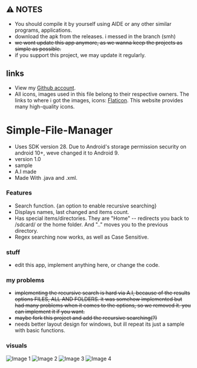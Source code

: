 ## ⚠️ NOTES
- You should compile it by yourself using AIDE or any other similar programs, applications.
- download the apk from the releases. i messed in the branch (smh)
- ~~we wont update this app anymore, as we wanna keep the projects as simple as possible.~~
- if you support this project, we may update it regularly.

## links
- View my [Github account](https://github.com/cptest1-spec).
- All icons, images used in this file belong to their respective owners. The links to where i got the images, icons: [Flaticon](https://flaticon.com). This website provides many high-quality icons. 
# Simple-File-Manager
- Uses SDK version 28. Due to Android's storage permission security on android 10+, weve changed it to Android 9.
- version 1.0
- sample
- A.I made
- Made With .java and .xml.
### Features
- Search function. {an option to enable recursive searching}
- Displays names, last changed and items count.
- Has special items/directories. They are "Home" -- redirects you back to /sdcard/ or the home folder. And ".." moves you to the
previous directory.
- Regex searching now works, as well as Case Sensitive.
### stuff
- edit this app, implement anything here, or change the code.
### my problems
- ~~implementing the recursive search is hard via A.I, because of the results options FILES, ALL AND FOLDERS. it was somehow implemented but had many problems when it comes to the options, so we removed it.
you can implement it if you want.~~
- ~~maybe fork this project and add the recursive searching(?)~~
- needs better layout design for windows, but ill repeat its just a sample with basic functions.

### visuals
![Image 1](1.jpg)
![Image 2](2.jpg)
![Image 3](4.jpg)
![Image 4](3.jpg)
